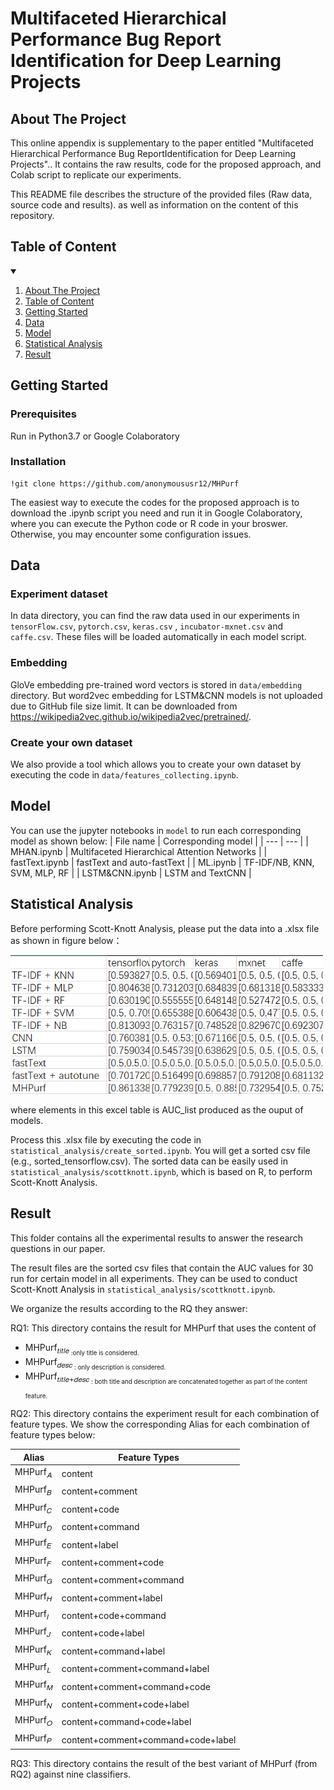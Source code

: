 # Multifaceted Hierarchical Performance Bug Report Identification for Deep Learning Projects

<!-- ABOUT THE PROJECT -->
## About The Project
This online appendix is supplementary to the paper entitled "Multifaceted Hierarchical Performance Bug ReportIdentification for Deep Learning Projects".. It contains the raw results, code for the proposed approach, and Colab script to replicate our experiments.

This README file describes the structure of the provided files (Raw data, source code and results). as well as information on the content of this repository.

## Table of Content
<!-- TABLE OF CONTENTS -->
<details open="open">
  <summary></summary>
  <ol>
    <li>
      <a href="#about-the-project">About The Project</a>
    </li>
    <li>
      <a href="#Table of Content">Table of Content</a>
    </li>
    <li>
      <a href="#getting-started">Getting Started</a>
    </li>
    <li><a href="#Data">Data</a></li>
    <li><a href="#Model">Model</a></li>
    <li><a href="#Statistical Analysis">Statistical Analysis</a></li>
    <li><a href="#Result">Result</a></li>
  </ol>
</details>

## Getting Started
### Prerequisites
Run in Python3.7 or Google Colaboratory 

### Installation

```
!git clone https://github.com/anonymoususr12/MHPurf
```

The easiest way to execute the codes for the proposed approach is to download the .ipynb script you need and run it in Google Colaboratory, where you can execute the Python code or R code in your broswer. Otherwise, you may encounter some configuration issues.

## Data
### Experiment dataset
In data directory, you can find the raw data used in our experiments in `tensorFlow.csv`, `pytorch.csv`, `keras.csv` , `incubator-mxnet.csv` and `caffe.csv`. These files will be loaded automatically in each model script.

### Embedding
GloVe embedding pre-trained word vectors is stored in `data/embedding` directory. But word2vec embedding for LSTM&CNN models is not uploaded due to GitHub file size limit. It can be downloaded from https://wikipedia2vec.github.io/wikipedia2vec/pretrained/.

### Create your own dataset
We also provide a tool which allows you to create your own dataset by executing the code in `data/features_collecting.ipynb`.

## Model
You can use the jupyter notebooks in `model` to run each corresponding model as shown below:
| File name | Corresponding model |
| --- | --- |
| MHAN.ipynb |  Multifaceted Hierarchical Attention Networks |
| fastText.ipynb | fastText and auto-fastText |
| ML.ipynb | TF-IDF/NB, KNN, SVM, MLP, RF |
| LSTM&CNN.ipynb | LSTM and TextCNN |

## Statistical Analysis
Before performing Scott-Knott Analysis, please put the data into a .xlsx file as shown in figure below：

<img src="statistical_analysis/example1.PNG" width=500>

where elements in this excel table is AUC_list produced as the ouput of models.

Process this .xlsx file by executing the code in `statistical_analysis/create_sorted.ipynb`. You will get a sorted csv file (e.g., sorted_tensorflow.csv). The sorted data can be easily used in `statistical_analysis/scottknott.ipynb`, which is based on R, to perform Scott-Knott Analysis.

## Result 
This folder contains all the experimental results to answer the research questions in our paper.

The result files are the sorted csv files that contain the AUC values for 30 run for certain model in all experiments. They can be used to conduct Scott-Knott Analysis in `statistical_analysis/scottknott.ipynb`.

We organize the results according to the RQ they answer:

RQ1: This directory contains the result for MHPurf that uses the content of
- MHPurf<sub>𝑡𝑖𝑡𝑙𝑒<sub> :only title is considered.
- MHPurf<sub>𝑑𝑒𝑠𝑐<sub> : only description is considered.
- MHPurf<sub>𝑡𝑖𝑡𝑙𝑒+𝑑𝑒𝑠𝑐<sub> : both title and description are concatenated together as part of the content feature.

RQ2: This directory contains the experiment result for each combination of feature types. We show the corresponding Alias for each combination of feature types below:

|Alias |Feature Types
| --- | --- |
|MHPurf<sub>𝐴<sub> |content
|MHPurf<sub>𝐵<sub> |content+comment
|MHPurf<sub>𝐶<sub> |content+code
|MHPurf<sub>𝐷<sub> |content+command
|MHPurf<sub>𝐸<sub> |content+label
|MHPurf<sub>𝐹<sub> |content+comment+code
|MHPurf<sub>𝐺<sub> |content+comment+command
|MHPurf<sub>𝐻<sub> |content+comment+label
|MHPurf<sub>𝐼<sub> |content+code+command
|MHPurf<sub>𝐽<sub> |content+code+label
|MHPurf<sub>𝐾<sub> |content+command+label
|MHPurf<sub>𝐿<sub> |content+comment+command+label
|MHPurf<sub>𝑀<sub> |content+comment+command+code
|MHPurf<sub>𝑁<sub> |content+comment+code+label
|MHPurf<sub>𝑂<sub> |content+command+code+label
|MHPurf<sub>𝑃<sub> |content+comment+command+code+label

RQ3: This directory contains the result of the best variant of MHPurf (from RQ2) against nine classifiers.
